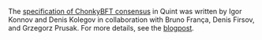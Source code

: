 The [specification of ChonkyBFT consensus][spec] in Quint was written by Igor
Konnov and Denis Kolegov in collaboration with Bruno França, Denis Firsov, and
Grzegorz Prusak. For more details, see the [blogpost][].

[blogpost]: https://protocols-made-fun.com/consensus/matterlabs/quint/specification/modelchecking/2024/07/29/chonkybft.html
[spec]: https://github.com/matter-labs/era-consensus/tree/main/spec/protocol-spec
